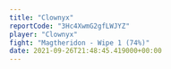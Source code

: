 ```yaml
---
title: "Clownyx"
reportCode: "3Hc4XwmG2gfLWJYZ"
player: "Clownyx"
fight: "Magtheridon - Wipe 1 (74%)"
date: 2021-09-26T21:48:45.419000+00:00
---
```

